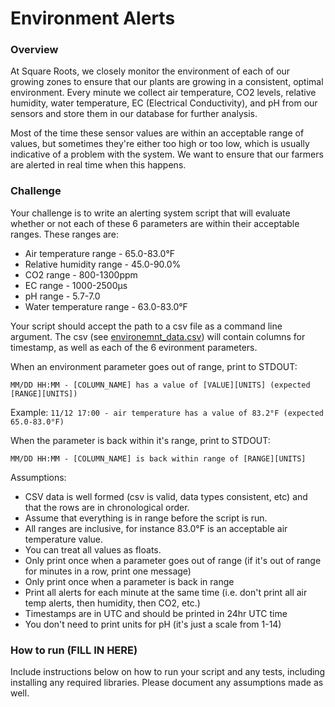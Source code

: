 # Environment Alerts

### Overview
At Square Roots, we closely monitor the environment of each of our growing zones to ensure that our plants are growing in a consistent, optimal environment.
Every minute we collect air temperature, CO2 levels, relative humidity, water temperature, EC (Electrical Conductivity), and pH from our sensors and store them in our database for further analysis.

Most of the time these sensor values are within an acceptable range of values, but sometimes they're either too high or too low, which is usually indicative
of a problem with the system. We want to ensure that our farmers are alerted in real time when this happens.


### Challenge
Your challenge is to write an alerting system script that will evaluate whether or not each of these 6 parameters are within their acceptable ranges.
These ranges are:
* Air temperature range - 65.0-83.0°F
* Relative humidity range - 45.0-90.0%
* CO2 range - 800-1300ppm
* EC range - 1000-2500µs
* pH range - 5.7-7.0
* Water temperature range - 63.0-83.0°F

Your script should accept the path to a csv file as a command line argument. The csv (see [environemnt_data.csv](environment_data.csv)) will contain
columns for timestamp, as well as each of the 6 evironment parameters.

When an environment parameter goes out of range, print to STDOUT:

`MM/DD HH:MM - [COLUMN_NAME] has a value of [VALUE][UNITS] (expected [RANGE][UNITS])`

Example: `11/12 17:00 - air temperature has a value of 83.2°F (expected 65.0-83.0°F)`

When the parameter is back within it's range, print to STDOUT:

`MM/DD HH:MM - [COLUMN_NAME] is back within range of [RANGE][UNITS]`

Assumptions:

* CSV data is well formed (csv is valid, data types consistent, etc) and that the rows are in chronological order.
* Assume that everything is in range before the script is run.
* All ranges are inclusive, for instance 83.0°F is an acceptable air temperature value.
* You can treat all values as floats.
* Only print once when a parameter goes out of range (if it's out of range for minutes in a row, print one message)
* Only print once when a parameter is back in range
* Print all alerts for each minute at the same time (i.e. don't print all air temp alerts, then humidity, then CO2, etc.)
* Timestamps are in UTC and should be printed in 24hr UTC time
* You don't need to print units for pH (it's just a scale from 1-14)


### How to run (FILL IN HERE)
Include instructions below on how to run your script and any tests, including installing any required libraries. Please document any assumptions made as well.